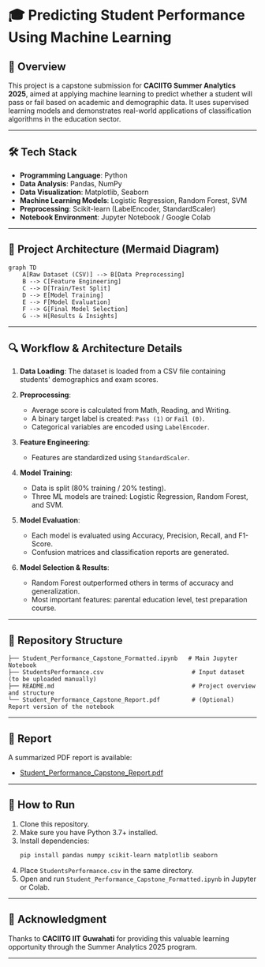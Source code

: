 # 🎓 Predicting Student Performance Using Machine Learning

## 📌 Overview

This project is a capstone submission for **CACIITG Summer Analytics 2025**, aimed at applying machine learning to predict whether a student will pass or fail based on academic and demographic data. It uses supervised learning models and demonstrates real-world applications of classification algorithms in the education sector.

---

## 🛠 Tech Stack

- **Programming Language**: Python
- **Data Analysis**: Pandas, NumPy
- **Data Visualization**: Matplotlib, Seaborn
- **Machine Learning Models**: Logistic Regression, Random Forest, SVM
- **Preprocessing**: Scikit-learn (LabelEncoder, StandardScaler)
- **Notebook Environment**: Jupyter Notebook / Google Colab

---

## 🧱 Project Architecture (Mermaid Diagram)

```mermaid
graph TD
    A[Raw Dataset (CSV)] --> B[Data Preprocessing]
    B --> C[Feature Engineering]
    C --> D[Train/Test Split]
    D --> E[Model Training]
    E --> F[Model Evaluation]
    F --> G[Final Model Selection]
    G --> H[Results & Insights]
```

---

## 🔍 Workflow & Architecture Details

1. **Data Loading**: The dataset is loaded from a CSV file containing students' demographics and exam scores.

2. **Preprocessing**:
   - Average score is calculated from Math, Reading, and Writing.
   - A binary target label is created: `Pass (1)` or `Fail (0)`.
   - Categorical variables are encoded using `LabelEncoder`.

3. **Feature Engineering**:
   - Features are standardized using `StandardScaler`.

4. **Model Training**:
   - Data is split (80% training / 20% testing).
   - Three ML models are trained: Logistic Regression, Random Forest, and SVM.

5. **Model Evaluation**:
   - Each model is evaluated using Accuracy, Precision, Recall, and F1-Score.
   - Confusion matrices and classification reports are generated.

6. **Model Selection & Results**:
   - Random Forest outperformed others in terms of accuracy and generalization.
   - Most important features: parental education level, test preparation course.

---

## 📁 Repository Structure

```
├── Student_Performance_Capstone_Formatted.ipynb   # Main Jupyter Notebook
├── StudentsPerformance.csv                         # Input dataset (to be uploaded manually)
├── README.md                                       # Project overview and structure
└── Student_Performance_Capstone_Report.pdf         # (Optional) Report version of the notebook
```

---

## 📄 Report

A summarized PDF report is available:
- [Student_Performance_Capstone_Report.pdf](./Student_Performance_Capstone_Report.pdf)

---

## 🚀 How to Run

1. Clone this repository.
2. Make sure you have Python 3.7+ installed.
3. Install dependencies:
   ```bash
   pip install pandas numpy scikit-learn matplotlib seaborn
   ```
4. Place `StudentsPerformance.csv` in the same directory.
5. Open and run `Student_Performance_Capstone_Formatted.ipynb` in Jupyter or Colab.

---

## 🙌 Acknowledgment

Thanks to **CACIITG IIT Guwahati** for providing this valuable learning opportunity through the Summer Analytics 2025 program.

---